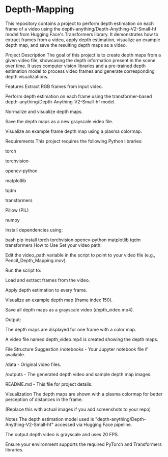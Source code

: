 # Depth-Mapping

This repository contains a project to perform depth estimation on each frame of a video using the depth-anything/Depth-Anything-V2-Small-hf model from Hugging Face's Transformers library. It demonstrates how to extract frames from a video, apply depth estimation, visualize an example depth map, and save the resulting depth maps as a video.

Project Description
The goal of this project is to create depth maps from a given video file, showcasing the depth information present in the scene over time. It uses computer vision libraries and a pre-trained depth estimation model to process video frames and generate corresponding depth visualizations.

Features
Extract RGB frames from input video.

Perform depth estimation on each frame using the transformer-based depth-anything/Depth-Anything-V2-Small-hf model.

Normalize and visualize depth maps.

Save the depth maps as a new grayscale video file.

Visualize an example frame depth map using a plasma colormap.

Requirements
This project requires the following Python libraries:

torch

torchvision

opencv-python

matplotlib

tqdm

transformers

Pillow (PIL)

numpy

Install dependencies using:

bash
pip install torch torchvision opencv-python matplotlib tqdm transformers
How to Use
Set your video path:

Edit the video_path variable in the script to point to your video file (e.g., Pencil_Depth_Mapping.mov).

Run the script to:

Load and extract frames from the video.

Apply depth estimation to every frame.

Visualize an example depth map (frame index 150).

Save all depth maps as a grayscale video (depth_video.mp4).

Output:

The depth maps are displayed for one frame with a color map.

A video file named depth_video.mp4 is created showing the depth maps.

File Structure Suggestion
/notebooks - Your Jupyter notebook file if available.

/data - Original video files.

/outputs - The generated depth video and sample depth map images.

README.md - This file for project details.

Visualization
The depth maps are shown with a plasma colormap for better perception of distances in the frame.

(Replace this with actual images if you add screenshots to your repo)

Notes
The depth estimation model used is "depth-anything/Depth-Anything-V2-Small-hf" accessed via Hugging Face pipeline.

The output depth video is grayscale and uses 20 FPS.

Ensure your environment supports the required PyTorch and Transformers libraries.
